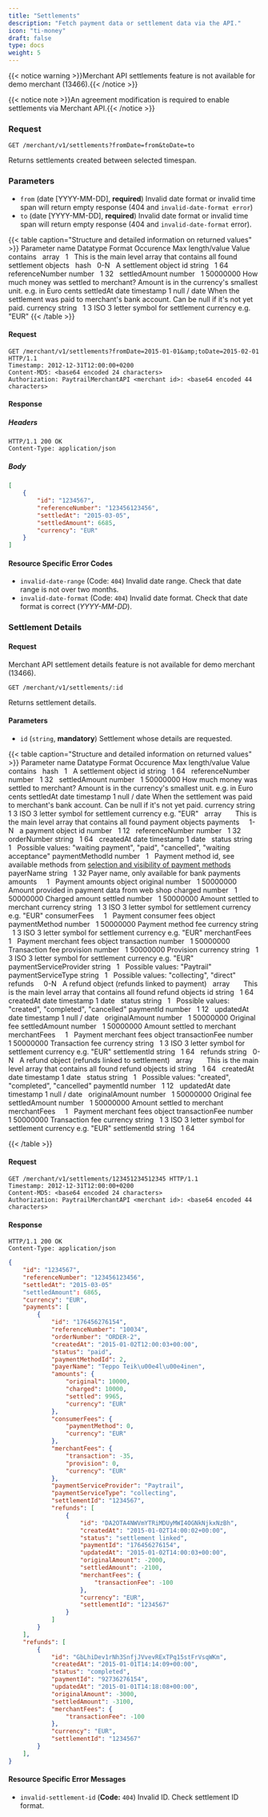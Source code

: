 ```yaml
---
title: "Settlements"
description: "Fetch payment data or settlement data via the API."
icon: "ti-money"
draft: false
type: docs
weight: 5
---
```


{{< notice warning >}}Merchant API settlements feature is not available for demo merchant (13466).{{< /notice >}}

{{< notice note >}}An agreement modification is required to enable settlements via Merchant API.{{< /notice >}}

### Request

```http
GET /merchant/v1/settlements?fromDate=from&toDate=to
```

Returns settlements created between selected timespan.

### Parameters

- `from` (date [YYYY-MM-DD], **required**) Invalid date format or invalid time span will return empty response (404 and `invalid-date-format error`)
- `to` (date [YYYY-MM-DD], **required**) Invalid date format or invalid time span will return empty response (404 and `invalid-date-format` error).

{{< table caption="Structure and detailed information on returned values" >}}
    <thead>
        <tr>
            <th>Parameter name</th>
            <th>Datatype</th>
            <th>Format</th>
            <th>Occurence</th>
            <th>Max length/value</th>
            <th>Value contains</th>
        </tr>
    </thead>
    <tbody>
        <tr>
            <td>&nbsp;</td>
            <td>array</td>
            <td>&nbsp;</td>
            <td>1</td>
            <td>&nbsp;</td>
            <td>This is the main level array that contains all found settlement objects</td>
        </tr>
        <tr>
            <td>&nbsp;</td>
            <td>hash</td>
            <td>&nbsp;</td>
            <td>0-N</td>
            <td>&nbsp;</td>
            <td>A settlement object</td>
        </tr>
        <tr>
            <td>id</td>
            <td>string</td>
            <td>&nbsp;</td>
            <td>1</td>
            <td>64</td>
            <td>&nbsp;</td>
        </tr>
        <tr>
            <td>referenceNumber</td>
            <td>number</td>
            <td>&nbsp;</td>
            <td>1</td>
            <td>32</td>
            <td>&nbsp;</td>
        </tr>
        <tr>
            <td>settledAmount</td>
            <td>number</td>
            <td>&nbsp;</td>
            <td>1</td>
            <td>50000000</td>
            <td>How much money was settled to merchant? Amount is in the currency's smallest unit. e.g. in
                Euro cents</td>
        </tr>
        <tr>
            <td>settledAt</td>
            <td>date</td>
            <td>timestamp</td>
            <td>1</td>
            <td>null / date</td>
            <td>When the settlement was paid to merchant's bank account. Can be null if it's not yet paid.
            </td>
        </tr>
        <tr>
            <td>currency</td>
            <td>string</td>
            <td>&nbsp;</td>
            <td>1</td>
            <td>3</td>
            <td>ISO 3 letter symbol for settlement currency e.g. "EUR"</td>
        </tr>
    </tbody>
{{< /table >}}

#### Request

```http
GET /merchant/v1/settlements?fromDate=2015-01-01&amp;toDate=2015-02-01 HTTP/1.1
Timestamp: 2012-12-31T12:00:00+0200
Content-MD5: <base64 encoded 24 characters>
Authorization: PaytrailMerchantAPI <merchant id>: <base64 encoded 44 characters>
```

#### Response

##### Headers

```http
HTTP/1.1 200 OK
Content-Type: application/json
```

##### Body

```json
[
    {
        "id": "1234567",
        "referenceNumber": "123456123456",
        "settledAt": "2015-03-05",
        "settledAmount": 6685,
        "currency": "EUR"
    }
]
```

#### Resource Specific Error Codes

- `invalid-date-range` (Code: `404`) Invalid date range. Check that date range is not over two months.
- `invalid-date-format` (Code: `404`) Invalid date format. Check that date format is correct (_YYYY-MM-DD_).

### Settlement Details

#### Request

Merchant API settlement details feature is not available for demo merchant (13466).

```http
GET /merchant/v1/settlements/:id
```

Returns settlement details.

#### Parameters

- `id` (`string`, **mandatory**) Settlement whose details are requested.

{{< table caption="Structure and detailed information on returned values" >}}
    <thead>
        <tr>
            <th>Parameter name</th>
            <th>Datatype</th>
            <th>Format</th>
            <th>Occurence</th>
            <th>Max length/value</th>
            <th>Value contains</th>
        </tr>
    </thead>
    <tbody>
        <tr>
            <td>&nbsp;</td>
            <td>hash</td>
            <td>&nbsp;</td>
            <td>1</td>
            <td>&nbsp;</td>
            <td>A settlement object</td>
        </tr>
        <tr>
            <td>id</td>
            <td>string</td>
            <td>&nbsp;</td>
            <td>1</td>
            <td>64</td>
            <td>&nbsp;</td>
        </tr>
        <tr>
            <td>referenceNumber</td>
            <td>number</td>
            <td>&nbsp;</td>
            <td>1</td>
            <td>32</td>
            <td>&nbsp;</td>
        </tr>
        <tr>
            <td>settledAmount</td>
            <td>number</td>
            <td>&nbsp;</td>
            <td>1</td>
            <td>50000000</td>
            <td>How much money was settled to merchant? Amount is in the currency's smallest unit. e.g. in
                Euro cents</td>
        </tr>
        <tr>
            <td>settledAt</td>
            <td>date</td>
            <td>timestamp</td>
            <td>1</td>
            <td>null / date</td>
            <td>When the settlement was paid to merchant's bank account. Can be null if it's not yet paid.
            </td>
        </tr>
        <tr>
            <td>currency</td>
            <td>string</td>
            <td>&nbsp;</td>
            <td>1</td>
            <td>3</td>
            <td>ISO 3 letter symbol for settlement currency e.g. "EUR"</td>
        </tr>
        <tr>
            <td>&nbsp;</td>
            <td>array</td>
            <td>&nbsp;</td>
            <td>&nbsp;</td>
            <td>&nbsp;</td>
            <td>This is the main level array that contains all found payment objects</td>
        </tr>
        <tr>
            <td>payments</td>
            <td>&nbsp;</td>
            <td>&nbsp;</td>
            <td>1-N</td>
            <td>&nbsp;</td>
            <td>a payment object</td>
        </tr>
        <tr>
            <td>id</td>
            <td>number</td>
            <td>&nbsp;</td>
            <td>1</td>
            <td>12</td>
            <td>&nbsp;</td>
        </tr>
        <tr>
            <td>referenceNumber</td>
            <td>number</td>
            <td>&nbsp;</td>
            <td>1</td>
            <td>32</td>
            <td>&nbsp;</td>
        </tr>
        <tr>
            <td>orderNumber</td>
            <td>string</td>
            <td>&nbsp;</td>
            <td>1</td>
            <td>64</td>
            <td>&nbsp;</td>
        </tr>
        <tr>
            <td>createdAt</td>
            <td>date</td>
            <td>timestamp</td>
            <td>1</td>
            <td>date</td>
            <td>&nbsp;</td>
        </tr>
        <tr>
            <td>status</td>
            <td>string</td>
            <td>&nbsp;</td>
            <td>1</td>
            <td>&nbsp;</td>
            <td>
                Possible values:
                "waiting payment",
                "paid",
                "cancelled",
                "waiting acceptance"
            </td>
        </tr>
        <tr>
            <td>paymentMethodId</td>
            <td>number</td>
            <td>&nbsp;</td>
            <td>1</td>
            <td>&nbsp;</td>
            <td>Payment method id, see available methods from <a class="link" href="ch04s04.html"
                    title="4.4.&nbsp;Selection and visibility of payment methods">selection and visibility
                    of payment methods</a></td>
        </tr>
        <tr>
            <td>payerName</td>
            <td>string</td>
            <td>&nbsp;</td>
            <td>1</td>
            <td>32</td>
            <td>Payer name, only available for bank payments</td>
        </tr>
        <tr>
            <td>amounts</td>
            <td>&nbsp;</td>
            <td>&nbsp;</td>
            <td>1</td>
            <td>&nbsp;</td>
            <td>Payment amounts object</td>
        </tr>
        <tr>
            <td>original</td>
            <td>number</td>
            <td>&nbsp;</td>
            <td>1</td>
            <td>50000000</td>
            <td>Amount provided in payment data from web shop</td>
        </tr>
        <tr>
            <td>charged</td>
            <td>number</td>
            <td>&nbsp;</td>
            <td>1</td>
            <td>50000000</td>
            <td>Charged amount</td>
        </tr>
        <tr>
            <td>settled</td>
            <td>number</td>
            <td>&nbsp;</td>
            <td>1</td>
            <td>50000000</td>
            <td>Amount settled to merchant</td>
        </tr>
        <tr>
            <td>currency</td>
            <td>string</td>
            <td>&nbsp;</td>
            <td>1</td>
            <td>3</td>
            <td>ISO 3 letter symbol for settlement currency e.g. "EUR"</td>
        </tr>
        <tr>
            <td>consumerFees</td>
            <td>&nbsp;</td>
            <td>&nbsp;</td>
            <td>1</td>
            <td>&nbsp;</td>
            <td>Payment consumer fees object</td>
        </tr>
        <tr>
            <td>paymentMethod</td>
            <td>number</td>
            <td>&nbsp;</td>
            <td>1</td>
            <td>50000000</td>
            <td>Payment method fee</td>
        </tr>
        <tr>
            <td>currency</td>
            <td>string</td>
            <td>&nbsp;</td>
            <td>1</td>
            <td>3</td>
            <td>ISO 3 letter symbol for settlement currency e.g. "EUR"</td>
        </tr>
        <tr>
            <td>merchantFees</td>
            <td>&nbsp;</td>
            <td>&nbsp;</td>
            <td>1</td>
            <td>&nbsp;</td>
            <td>Payment merchant fees object</td>
        </tr>
        <tr>
            <td>transaction</td>
            <td>number</td>
            <td>&nbsp;</td>
            <td>1</td>
            <td>50000000</td>
            <td>Transaction fee</td>
        </tr>
        <tr>
            <td>provision</td>
            <td>number</td>
            <td>&nbsp;</td>
            <td>1</td>
            <td>50000000</td>
            <td>Provision</td>
        </tr>
        <tr>
            <td>currency</td>
            <td>string</td>
            <td>&nbsp;</td>
            <td>1</td>
            <td>3</td>
            <td>ISO 3 letter symbol for settlement currency e.g. "EUR"</td>
        </tr>
        <tr>
            <td>paymentServiceProvider</td>
            <td>string</td>
            <td>&nbsp;</td>
            <td>1</td>
            <td>&nbsp;</td>
            <td>
                Possible values:
                "Paytrail"
            </td>
        </tr>
        <tr>
            <td>paymentServiceType</td>
            <td>string</td>
            <td>&nbsp;</td>
            <td>1</td>
            <td>&nbsp;</td>
            <td>
                Possible values:
                "collecting",
                "direct"
            </td>
        </tr>
        <tr>
            <td>refunds</td>
            <td>&nbsp;</td>
            <td>&nbsp;</td>
            <td>0-N</td>
            <td>&nbsp;</td>
            <td>A refund object (refunds linked to payment)</td>
        </tr>
        <tr>
            <td>&nbsp;</td>
            <td>array</td>
            <td>&nbsp;</td>
            <td>&nbsp;</td>
            <td>&nbsp;</td>
            <td>This is the main level array that contains all found refund objects</td>
        </tr>
        <tr>
            <td>id</td>
            <td>string</td>
            <td>&nbsp;</td>
            <td>1</td>
            <td>64</td>
            <td>&nbsp;</td>
        </tr>
        <tr>
            <td>createdAt</td>
            <td>date</td>
            <td>timestamp</td>
            <td>1</td>
            <td>date</td>
            <td>&nbsp;</td>
        </tr>
        <tr>
            <td>status</td>
            <td>string</td>
            <td>&nbsp;</td>
            <td>1</td>
            <td>&nbsp;</td>
            <td>
                Possible values:
                "created",
                "completed",
                "cancelled"
            </td>
        </tr>
        <tr>
            <td>paymentId</td>
            <td>number</td>
            <td>&nbsp;</td>
            <td>1</td>
            <td>12</td>
            <td>&nbsp;</td>
        </tr>
        <tr>
            <td>updatedAt</td>
            <td>date</td>
            <td>timestamp</td>
            <td>1</td>
            <td>null / date</td>
            <td>&nbsp;</td>
        </tr>
        <tr>
            <td>originalAmount</td>
            <td>number</td>
            <td>&nbsp;</td>
            <td>1</td>
            <td>50000000</td>
            <td>Original fee</td>
        </tr>
        <tr>
            <td>settledAmount</td>
            <td>number</td>
            <td>&nbsp;</td>
            <td>1</td>
            <td>50000000</td>
            <td>Amount settled to merchant</td>
        </tr>
        <tr>
            <td>merchantFees</td>
            <td>&nbsp;</td>
            <td>&nbsp;</td>
            <td>1</td>
            <td>&nbsp;</td>
            <td>Payment merchant fees object</td>
        </tr>
        <tr>
            <td>transactionFee</td>
            <td>number</td>
            <td>&nbsp;</td>
            <td>1</td>
            <td>50000000</td>
            <td>Transaction fee</td>
        </tr>
        <tr>
            <td>currency</td>
            <td>string</td>
            <td>&nbsp;</td>
            <td>1</td>
            <td>3</td>
            <td>ISO 3 letter symbol for settlement currency e.g. "EUR"</td>
        </tr>
        <tr>
            <td>settlementId</td>
            <td>string</td>
            <td>&nbsp;</td>
            <td>1</td>
            <td>64</td>
            <td>&nbsp;</td>
        </tr>
        <tr>
            <td>refunds</td>
            <td>string</td>
            <td>&nbsp;</td>
            <td>0-N</td>
            <td>&nbsp;</td>
            <td>A refund object (refunds linked to settlement)</td>
        </tr>
        <tr>
            <td>&nbsp;</td>
            <td>array</td>
            <td>&nbsp;</td>
            <td>&nbsp;</td>
            <td>&nbsp;</td>
            <td>This is the main level array that contains all found refund objects</td>
        </tr>
        <tr>
            <td>id</td>
            <td>string</td>
            <td>&nbsp;</td>
            <td>1</td>
            <td>64</td>
            <td>&nbsp;</td>
        </tr>
        <tr>
            <td>createdAt</td>
            <td>date</td>
            <td>timestamp</td>
            <td>1</td>
            <td>date</td>
            <td>&nbsp;</td>
        </tr>
        <tr>
            <td>status</td>
            <td>string</td>
            <td>&nbsp;</td>
            <td>1</td>
            <td>&nbsp;</td>
            <td>
                Possible values:
                "created",
                "completed",
                "cancelled"
            </td>
        </tr>
        <tr>
            <td>paymentId</td>
            <td>number</td>
            <td>&nbsp;</td>
            <td>1</td>
            <td>12</td>
            <td>&nbsp;</td>
        </tr>
        <tr>
            <td>updatedAt</td>
            <td>date</td>
            <td>timestamp</td>
            <td>1</td>
            <td>null / date</td>
            <td>&nbsp;</td>
        </tr>
        <tr>
            <td>originalAmount</td>
            <td>number</td>
            <td>&nbsp;</td>
            <td>1</td>
            <td>50000000</td>
            <td>Original fee</td>
        </tr>
        <tr>
            <td>settledAmount</td>
            <td>number</td>
            <td>&nbsp;</td>
            <td>1</td>
            <td>50000000</td>
            <td>Amount settled to merchant</td>
        </tr>
        <tr>
            <td>merchantFees</td>
            <td>&nbsp;</td>
            <td>&nbsp;</td>
            <td>1</td>
            <td>&nbsp;</td>
            <td>Payment merchant fees object</td>
        </tr>
        <tr>
            <td>transactionFee</td>
            <td>number</td>
            <td>&nbsp;</td>
            <td>1</td>
            <td>50000000</td>
            <td>Transaction fee</td>
        </tr>
        <tr>
            <td>currency</td>
            <td>string</td>
            <td>&nbsp;</td>
            <td>1</td>
            <td>3</td>
            <td>ISO 3 letter symbol for settlement currency e.g. "EUR"</td>
        </tr>
        <tr>
            <td>settlementId</td>
            <td>string</td>
            <td>&nbsp;</td>
            <td>1</td>
            <td>64</td>
            <td>&nbsp;</td>
        </tr>
    </tbody>
</table>
{{< /table >}}

#### Request

```http
GET /merchant/v1/settlements/123451234512345 HTTP/1.1
Timestamp: 2012-12-31T12:00:00+0200
Content-MD5: <base64 encoded 24 characters>
Authorization: PaytrailMerchantAPI <merchant id>: <base64 encoded 44 characters>
```

#### Response

```http
HTTP/1.1 200 OK
Content-Type: application/json
```

```json
{
    "id": "1234567",
    "referenceNumber": "123456123456",
    "settledAt": "2015-03-05"
    "settledAmount": 6865,
    "currency": "EUR",
    "payments": [
        {
            "id": "176456276154",
            "referenceNumber": "10034",
            "orderNumber": "ORDER-2",
            "createdAt": "2015-01-02T12:00:03+00:00",
            "status": "paid",
            "paymentMethodId": 2,
            "payerName": "Teppo Teik\u00e4l\u00e4inen",
            "amounts": {
                "original": 10000,
                "charged": 10000,
                "settled": 9965,
                "currency": "EUR"
            },
            "consumerFees": {
                "paymentMethod": 0,
                "currency": "EUR"
            },
            "merchantFees": {
                "transaction": -35,
                "provision": 0,
                "currency": "EUR"
            },
            "paymentServiceProvider": "Paytrail",
            "paymentServiceType": "collecting",
            "settlementId": "1234567",
            "refunds": [
                {
                    "id": "DA2OTA4NWVmYTRiMDUyMWI4OGNkNjkxNzBh",
                    "createdAt": "2015-01-02T14:00:02+00:00",
                    "status": "settlement linked",
                    "paymentId": "176456276154",
                    "updatedAt": "2015-01-02T14:00:03+00:00",
                    "originalAmount": -2000,
                    "settledAmount": -2100,
                    "merchantFees": {
                        "transactionFee": -100
                    },
                    "currency": "EUR",
                    "settlementId": "1234567"
                }
            ]
        }
    ],
    "refunds": [
        {
            "id": "GbLhiDev1rNh3SnfjJVvevRExTPq15stFrVsqWKm",
            "createdAt": "2015-01-01T14:14:09+00:00",
            "status": "completed",
            "paymentId": "92736276154",
            "updatedAt": "2015-01-01T14:18:08+00:00",
            "originalAmount": -3000,
            "settledAmount": -3100,
            "merchantFees": {
                "transactionFee": -100
            },
            "currency": "EUR",
            "settlementId": "1234567"
        }
    ],
}
```

#### Resource Specific Error Messages

- `invalid-settlement-id` (**Code:** `404`) Invalid ID. Check settlement ID format.
